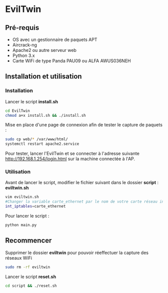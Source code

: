 # EvilTwin

## Pré-requis

- OS avec un gestionnaire de paquets APT
- Aircrack-ng
- Apache2 ou autre serveur web
- Python 3.x
- Carte WiFi de type Panda PAU09 ou ALFA AWUS036NEH

## Installation et utilisation

### Installation 

Lancer le script **install.sh**
```bash
cd EvilTwin
chmod a+x install.sh && ./install.sh
```

Mise en place d'une page de connexion afin de tester le capture de paquets :
```bash
sudo cp web/* /var/www/html/
systemctl restart apache2.service
```

Pour tester, lancer l'EvilTwin et se connecter à l'adresse suivante http://192.168.1.254/login.html sur la machine connectée à l'AP. 

### Utilisation

Avant de lancer le script, modifier le fichier suivant dans le dossier **script** : **eviltwin.sh**
```bash
vim eviltwin.sh
#Changer la variable carte_ethernet par le nom de votre carte réseau interne, souvent eth0 (VM) ou wlan1 (Clé bootable)
int_iptables=carte_ethernet
```

Pour lancer le script :
```bash
python main.py
```

## Recommencer

Supprimer le dossier **eviltwin** pour pouvoir réeffectuer la capture des réseaux WiFi
```bash
sudo rm -rf eviltwin
```

Lancer le script **reset.sh**
```bash
cd script && ./reset.sh
```
